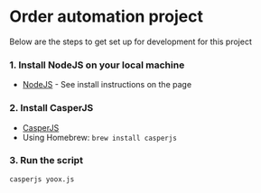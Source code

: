 # Order automation project

Below are the steps to get set up for development for this project

### 1. Install NodeJS on your local machine
* [NodeJS](http://nodejs.org) - See install instructions on the page

### 2. Install CasperJS
* [CasperJS](http://casperjs.org/installation.html)
* Using Homebrew: `brew install casperjs`


### 3. Run the script
`casperjs yoox.js`